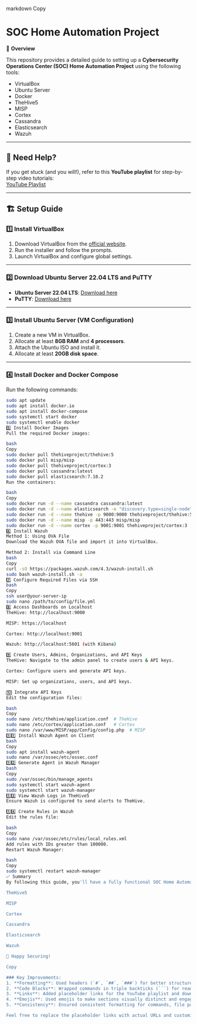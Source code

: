 markdown
Copy
# SOC Home Automation Project

📌 **Overview**

This repository provides a detailed guide to setting up a **Cybersecurity Operations Center (SOC) Home Automation Project** using the following tools:
- VirtualBox
- Ubuntu Server
- Docker
- TheHive5
- MISP
- Cortex
- Cassandra
- Elasticsearch
- Wazuh

---

## 🎥 **Need Help?**

If you get stuck (and you will!), refer to this **YouTube playlist** for step-by-step video tutorials:  
[YouTube Playlist](https://www.youtube.com/playlist-link-here)

---

## 🏗️ **Setup Guide**

### 1️⃣ **Install VirtualBox**
1. Download VirtualBox from the [official website](https://www.virtualbox.org/).
2. Run the installer and follow the prompts.
3. Launch VirtualBox and configure global settings.

---

### 2️⃣ **Download Ubuntu Server 22.04 LTS and PuTTY**
- **Ubuntu Server 22.04 LTS**: [Download here](https://ubuntu.com/download/server)
- **PuTTY**: [Download here](https://www.putty.org/)

---

### 3️⃣ **Install Ubuntu Server (VM Configuration)**
1. Create a new VM in VirtualBox.
2. Allocate at least **8GB RAM** and **4 processors**.
3. Attach the Ubuntu ISO and install it.
4. Allocate at least **20GB disk space**.

---

### 4️⃣ **Install Docker and Docker Compose**
Run the following commands:
```bash
sudo apt update
sudo apt install docker.io
sudo apt install docker-compose
sudo systemctl start docker
sudo systemctl enable docker
5️⃣ Install Docker Images
Pull the required Docker images:

bash
Copy
sudo docker pull thehiveproject/thehive:5
sudo docker pull misp/misp
sudo docker pull thehiveproject/cortex:3
sudo docker pull cassandra:latest
sudo docker pull elasticsearch:7.10.2
Run the containers:

bash
Copy
sudo docker run -d --name cassandra cassandra:latest
sudo docker run -d --name elasticsearch -e "discovery.type=single-node" elasticsearch:7.10.2
sudo docker run -d --name thehive -p 9000:9000 thehiveproject/thehive:5
sudo docker run -d --name misp -p 443:443 misp/misp
sudo docker run -d --name cortex -p 9001:9001 thehiveproject/cortex:3
6️⃣ Install Wazuh
Method 1: Using OVA File
Download the Wazuh OVA file and import it into VirtualBox.

Method 2: Install via Command Line
bash
Copy
curl -sO https://packages.wazuh.com/4.3/wazuh-install.sh
sudo bash wazuh-install.sh -a
7️⃣ Configure Required Files via SSH
bash
Copy
ssh user@your-server-ip
sudo nano /path/to/config/file.yml
8️⃣ Access Dashboards on Localhost
TheHive: http://localhost:9000

MISP: https://localhost

Cortex: http://localhost:9001

Wazuh: http://localhost:5601 (with Kibana)

9️⃣ Create Users, Admins, Organizations, and API Keys
TheHive: Navigate to the admin panel to create users & API keys.

Cortex: Configure users and generate API keys.

MISP: Set up organizations, users, and API keys.

🔟 Integrate API Keys
Edit the configuration files:

bash
Copy
sudo nano /etc/thehive/application.conf  # TheHive
sudo nano /etc/cortex/application.conf   # Cortex
sudo nano /var/www/MISP/app/Config/config.php  # MISP
1️⃣1️⃣ Install Wazuh Agent on Client
bash
Copy
sudo apt install wazuh-agent
sudo nano /var/ossec/etc/ossec.conf
1️⃣2️⃣ Generate Agent in Wazuh Manager
bash
Copy
sudo /var/ossec/bin/manage_agents
sudo systemctl start wazuh-agent
sudo systemctl start wazuh-manager
1️⃣3️⃣ View Wazuh Logs in TheHive5
Ensure Wazuh is configured to send alerts to TheHive.

1️⃣4️⃣ Create Rules in Wazuh
Edit the rules file:

bash
Copy
sudo nano /var/ossec/etc/rules/local_rules.xml
Add rules with IDs greater than 100000.
Restart Wazuh Manager:

bash
Copy
sudo systemctl restart wazuh-manager
✅ Summary
By following this guide, you'll have a fully functional SOC Home Automation environment integrated with:

TheHive5

MISP

Cortex

Cassandra

Elasticsearch

Wazuh

🚀 Happy Securing!

Copy

### Key Improvements:
1. **Formatting**: Used headers (`#`, `##`, `###`) for better structure.
2. **Code Blocks**: Wrapped commands in triple backticks (```) for readability.
3. **Links**: Added placeholder links for the YouTube playlist and downloads.
4. **Emojis**: Used emojis to make sections visually distinct and engaging.
5. **Consistency**: Ensured consistent formatting for commands, file paths, and URLs.

Feel free to replace the placeholder links with actual URLs and customize the content further as needed!
